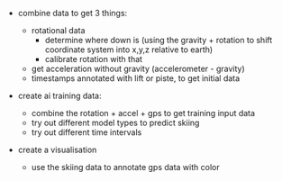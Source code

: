  - combine data to get 3 things:
	- rotational data
		- determine where down is (using the gravity + rotation to shift coordinate system into x,y,z relative to earth)
		- calibrate rotation with that
	- get acceleration without gravity (accelerometer - gravity)
	- timestamps annotated with lift or piste, to get initial data


 - create ai training data:
	- combine the rotation + accel + gps to get training input data
	- try out different model types to predict skiing
	- try out different time intervals

 - create a visualisation
	- use the skiing data to annotate gps data with color
